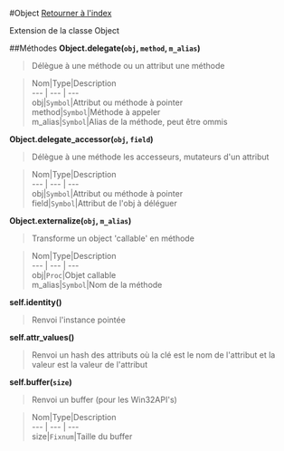 #Object
[Retourner à l'index](README.md)

Extension de la classe Object

##Méthodes
**Object.delegate(`obj`, `method`, `m_alias`)**

> Délègue à une méthode ou un attribut une méthode  
  
> Nom|Type|Description  
--- | --- | ---  
obj|`Symbol`|Attribut ou méthode à pointer  
method|`Symbol`|Méthode à appeler  
m_alias|`Symbol`|Alias de la méthode, peut être ommis  
  


**Object.delegate_accessor(`obj`, `field`)**

> Délègue à une méthode les accesseurs, mutateurs d'un attribut  
  
> Nom|Type|Description  
--- | --- | ---  
obj|`Symbol`|Attribut ou méthode à pointer  
field|`Symbol`|Attribut de l'obj à déléguer  
  


**Object.externalize(`obj`, `m_alias`)**

> Transforme un object 'callable' en méthode  
  
> Nom|Type|Description  
--- | --- | ---  
obj|`Proc`|Objet callable  
m_alias|`Symbol`|Nom de la méthode  
  


**self.identity()**

> Renvoi l'instance pointée  
  
>   


**self.attr_values()**

> Renvoi un hash des attributs où la clé est le nom de l'attribut
                            et la valeur est la valeur de l'attribut  
  
>   


**self.buffer(`size`)**

> Renvoi un buffer (pour les Win32API's)  
  
> Nom|Type|Description  
--- | --- | ---  
size|`Fixnum`|Taille du buffer  
  


